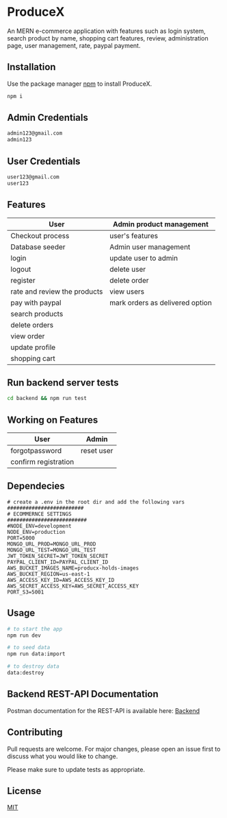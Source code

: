 # ProduceX

An MERN e-commerce application with features such as login system, search product by name, shopping cart features, review, administration page, user management, rate, paypal payment. 
## Installation

Use the package manager [npm](https://www.npmjs.com/) to install ProduceX.

```bash
npm i
```
## Admin Credentials
```bash
admin123@gmail.com
admin123
```
## User Credentials
```bash
user123@gmail.com
user123
```
## Features 
 User | Admin product management
 -----|------
 Checkout process | user's features
 Database seeder | Admin user management
 login| update user to admin
 logout| delete user
 register| delete order
 rate and review the products| view users
 pay with paypal| mark orders as delivered option
 search products| 
 delete orders|
 view order | 
 update profile|
 shopping cart|

## Run backend server tests
```bash
cd backend && npm run test
```
## Working on Features
 User | Admin
 -----|------
 forgotpassword| reset user
 confirm registration|

## Dependecies
```
# create a .env in the root dir and add the following vars 
#########################
# ECOMMERNCE SETTINGS
##########################
#NODE_ENV=development
NODE_ENV=production
PORT=5000
MONGO_URL_PROD=MONGO_URL_PROD
MONGO_URL_TEST=MONGO_URL_TEST
JWT_TOKEN_SECRET=JWT_TOKEN_SECRET
PAYPAL_CLIENT_ID=PAYPAL_CLIENT_ID
AWS_BUCKET_IMAGES_NAME=producx-holds-images
AWS_BUCKET_REGION=us-east-1
AWS_ACCESS_KEY_ID=AWS_ACCESS_KEY_ID
AWS_SECRET_ACCESS_KEY=AWS_SECRET_ACCESS_KEY
PORT_S3=5001
```
## Usage

```bash
# to start the app
npm run dev
```

```bash
# to seed data 
npm run data:import
```
```bash
# to destroy data 
data:destroy
```

## Backend REST-API Documentation
 Postman documentation for the REST-API is available here:
 [Backend](https://github.com/rayan147/ecommerce/tree/master/backend)
## Contributing
Pull requests are welcome. For major changes, please open an issue first to discuss what you would like to change.

Please make sure to update tests as appropriate.

## License
[MIT](https://choosealicense.com/licenses/mit/)
